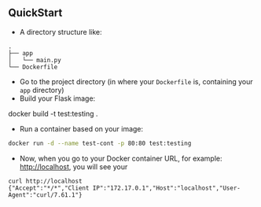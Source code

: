 ## QuickStart

* A directory structure like:

```
.
├── app
│   └── main.py
└── Dockerfile
```
* Go to the project directory (in where your `Dockerfile` is, containing your `app` directory)
* Build your Flask image:

docker build -t test:testing .


* Run a container based on your image:

```bash
docker run -d --name test-cont -p 80:80 test:testing
```

* Now, when you go to your Docker container URL, for example: <http://localhost>, you will see your

```
curl http://localhost
{"Accept":"*/*","Client IP":"172.17.0.1","Host":"localhost","User-Agent":"curl/7.61.1"}
```
